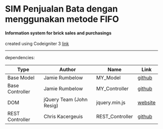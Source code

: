 # SIM Penjualan Bata dengan menggunakan metode FIFO

#### Information system for brick sales and purchasings

created using Codeigniter 3 [link](https://github.com/bcit-ci/CodeIgniter)

-------------
dependencies:

| Type | Author | Name | Link |
| ----------- | ----------- | ----------- | ----------- |
|Base Model | Jamie Rumbelow | MY_Model | [github](https://github.com/jamierumbelow/codeigniter-base-model) |
| Base Controller | Jamie Rumbelow | MY_Controller | [github](https://github.com/jamierumbelow/codeigniter-base-controller) |
| DOM | jQuery Team (John Resig) | jquery.min.js | [website](https://jquery.com/) |
| REST Controller | Chris Kacergeuis | REST_Controller | [github](https://github.com/chriskacerguis/codeigniter-restserver) |
